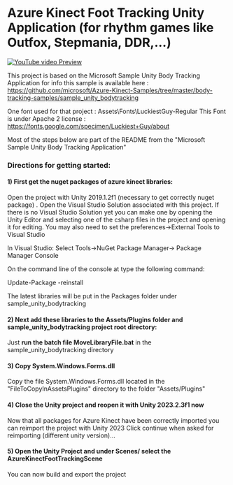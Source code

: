 # Azure Kinect Foot Tracking Unity Application (for rhythm games like Outfox, Stepmania, DDR,...)

[![YouTube video Preview](https://img.youtube.com/vi/EPsbX_deRPk/0.jpg)](https://www.youtube.com/watch?v=EPsbX_deRPk)

This project is based on the Microsoft Sample Unity Body Tracking Application
for info this sample is available here : https://github.com/microsoft/Azure-Kinect-Samples/tree/master/body-tracking-samples/sample_unity_bodytracking

One font used for that project : Assets\Fonts\LuckiestGuy-Regular
This Font is under Apache 2 license : https://fonts.google.com/specimen/Luckiest+Guy/about

Most of the steps below are part of the README from the "Microsoft Sample Unity Body Tracking Application"

### Directions for getting started:

#### 1) First get the nuget packages of azure kinect libraries:

Open the project with Unity 2019.1.2f1 (necessary to get correctly nuget package) .
Open the Visual Studio Solution associated with this project.
If there is no Visual Studio Solution yet you can make one by opening the Unity Editor
and selecting one of the csharp files in the project and opening it for editing.
You may also need to set the preferences->External Tools to Visual Studio

In Visual Studio:
Select Tools->NuGet Package Manager-> Package Manager Console

On the command line of the console at type the following command:

Update-Package -reinstall

The latest libraries will be put in the Packages folder under sample_unity_bodytracking

#### 2) Next add these libraries to the Assets/Plugins folder and sample_unity_bodytracking project root directory:

Just **run the batch file MoveLibraryFile.bat** in the sample_unity_bodytracking directory

#### 3) Copy System.Windows.Forms.dll

Copy the file System.Windows.Forms.dll located in the "FileToCopyInAssetsPlugins" directory to the folder "Assets/Plugins"

#### 4) Close the Unity project and reopen it with Unity 2023.2.3f1 now

Now that all packages for Azure Kinect have been correctly imported you can reimport the project with Unity 2023
Click continue when asked for reimporting (different unity version)...

#### 5) Open the Unity Project and under Scenes/  select the AzureKinectFootTrackingScene

You can now build and export the project




